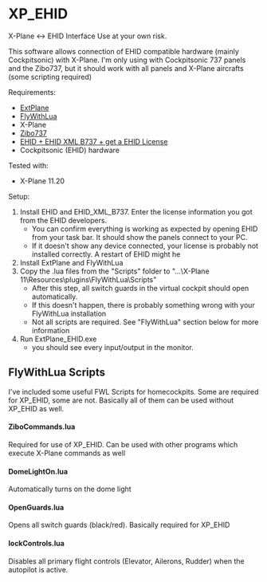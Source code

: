 # XP_EHID
X-Plane &lt;-> EHID Interface
Use at your own risk. 

This software allows connection of EHID compatible hardware (mainly Cockpitsonic) with X-Plane.
I'm only using with Cockpitsonic 737 panels and the Zibo737, but it should work with all panels and X-Plane aircrafts (some scripting required)

Requirements: 
- [ExtPlane](https://github.com/vranki/ExtPlane/releases)
- [FlyWithLua](https://forums.x-plane.org/index.php?/files/file/38445-flywithlua-complete-edition-for-x-plane-11-windows-linux-mac-os-x-version/)
- X-Plane
- [Zibo737](https://forums.x-plane.org/index.php?/forums/topic/138974-b737-800x-zibo-mod-info-installation-download-links/)
- [EHID + EHID XML B737 + get a EHID License](http://www.uweschneider.de/en/EHID_endusers.php)
- Cockpitsonic (EHID) hardware

Tested with:
- X-Plane 11.20

Setup:
1. Install EHID and EHID_XML_B737. Enter the license information you got from the EHID developers.
	- You can confirm everything is working as expected by opening EHID from your task bar. It should show the panels connect to your PC.
	- If it doesn't show any device connected, your license is probably not installed correctly. A restart of EHID might he	
2. Install ExtPlane and FlyWithLua
3. Copy the .lua files from the "Scripts" folder to "...\X-Plane 11\Resources\plugins\FlyWithLua\Scripts"
	- After this step, all switch guards in the virtual cockpit should open automatically.
	- If this doesn't happen, there is probably something wrong with your FlyWithLua installation
	- Not all scripts are required. See "FlyWithLua" section below for more information
4. Run ExtPlane_EHID.exe
	- you should see every input/output in the monitor.
	
## FlyWithLua Scripts

I've included some useful FWL Scripts for homecockpits. Some are required for XP_EHID, some are not.
Basically all of them can be used without XP_EHID as well.

#### ZiboCommands.lua
Required for use of XP_EHID. Can be used with other programs which execute X-Plane commands as well
	
#### DomeLightOn.lua
Automatically turns on the dome light
	
#### OpenGuards.lua
Opens all switch guards (black/red). Basically required for XP_EHID
	
#### lockControls.lua
Disables all primary flight controls (Elevator, Ailerons, Rudder) when the autopilot is active.
